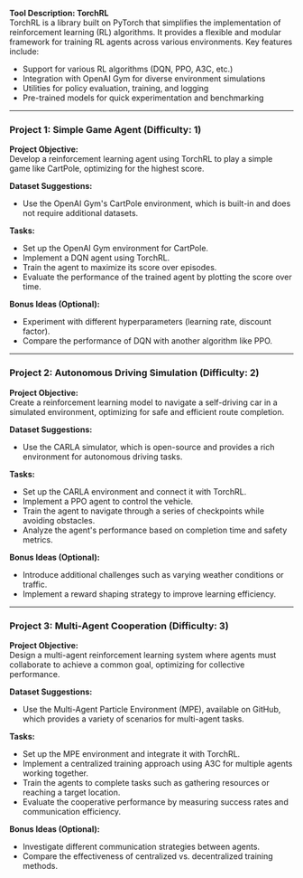 **Tool Description: TorchRL**  
TorchRL is a library built on PyTorch that simplifies the implementation of reinforcement learning (RL) algorithms. It provides a flexible and modular framework for training RL agents across various environments. Key features include:

- Support for various RL algorithms (DQN, PPO, A3C, etc.)
- Integration with OpenAI Gym for diverse environment simulations
- Utilities for policy evaluation, training, and logging
- Pre-trained models for quick experimentation and benchmarking

---

### Project 1: Simple Game Agent (Difficulty: 1)

**Project Objective:**  
Develop a reinforcement learning agent using TorchRL to play a simple game like CartPole, optimizing for the highest score.

**Dataset Suggestions:**  
- Use the OpenAI Gym's CartPole environment, which is built-in and does not require additional datasets.

**Tasks:**
- Set up the OpenAI Gym environment for CartPole.
- Implement a DQN agent using TorchRL.
- Train the agent to maximize its score over episodes.
- Evaluate the performance of the trained agent by plotting the score over time.

**Bonus Ideas (Optional):**  
- Experiment with different hyperparameters (learning rate, discount factor).
- Compare the performance of DQN with another algorithm like PPO.

---

### Project 2: Autonomous Driving Simulation (Difficulty: 2)

**Project Objective:**  
Create a reinforcement learning model to navigate a self-driving car in a simulated environment, optimizing for safe and efficient route completion.

**Dataset Suggestions:**  
- Use the CARLA simulator, which is open-source and provides a rich environment for autonomous driving tasks.

**Tasks:**
- Set up the CARLA environment and connect it with TorchRL.
- Implement a PPO agent to control the vehicle.
- Train the agent to navigate through a series of checkpoints while avoiding obstacles.
- Analyze the agent's performance based on completion time and safety metrics.

**Bonus Ideas (Optional):**  
- Introduce additional challenges such as varying weather conditions or traffic.
- Implement a reward shaping strategy to improve learning efficiency.

---

### Project 3: Multi-Agent Cooperation (Difficulty: 3)

**Project Objective:**  
Design a multi-agent reinforcement learning system where agents must collaborate to achieve a common goal, optimizing for collective performance.

**Dataset Suggestions:**  
- Use the Multi-Agent Particle Environment (MPE), available on GitHub, which provides a variety of scenarios for multi-agent tasks.

**Tasks:**
- Set up the MPE environment and integrate it with TorchRL.
- Implement a centralized training approach using A3C for multiple agents working together.
- Train the agents to complete tasks such as gathering resources or reaching a target location.
- Evaluate the cooperative performance by measuring success rates and communication efficiency.

**Bonus Ideas (Optional):**  
- Investigate different communication strategies between agents.
- Compare the effectiveness of centralized vs. decentralized training methods.

